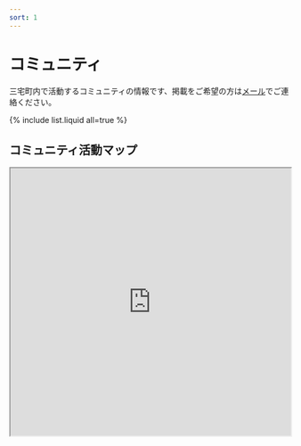 ```yaml
---
sort: 1
---
```


# コミュニティ
三宅町内で活動するコミュニティの情報です、掲載をご希望の方は[メール](mailto:kwaka1208@gmail.com)でご連絡ください。

{% include list.liquid all=true %}

## コミュニティ活動マップ

<iframe src="https://www.google.com/maps/d/embed?mid=1DmIAFaboKgTBgWDQyMqK96oAqJS_wDPm" width="100%" height="480"></iframe>

